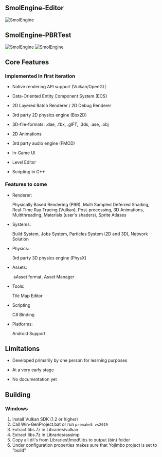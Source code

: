 ## SmolEngine-Editor

![SmolEngine](https://i.imgur.com/ziZbEl0.png)

## SmolEngine-PBRTest
![SmolEngine](https://i.imgur.com/OnnZqr6.png)
![SmolEngine](https://i.imgur.com/iz1qtff.png)

## Core Features

### Implemented in first iteration

- Native rendering API support (Vulkan/OpenGL)

- Data-Oriented Entity Component System (ECS)

- 2D Layered Batch Renderer / 2D Debug Renderer

- 3rd party 2D physics engine (Box2D)

- 3D-file-formats: .dae, .fbx, .glFT, .3ds, .ase, .obj

- 2D Animations

- 3rd party audio engine (FMOD)

- In-Game UI

- Level Editor

- Scripting in C++

### Features to come

- Renderer:

    Physically Based Rendering (PBR), Multi Sampled Deferred Shading, Real-Time Ray Tracing (Vulkan), Post-processing,
    3D Animations, Multithreading, Materials (user's shaders), Sprite Atlases

- Systems:

    Build System, Jobs System, Particles System (2D and 3D), Network Solution
    
- Physics:
   
    3rd party 3D physics engine (PhysX)

- Assets:
   
    .sAsset format, Asset Manager
  
- Tools:

    Tile Map Editor
  
- Scripting

    C# Binding
  
- Platforms:

    Android Support

## Limitations

- Developed primarily by one person for learning purposes

- At a very early stage

- No documentation yet

## Building
### Windows
1. Install Vulkan SDK (1.2 or higher)
2. Call Win-GenProject.bat or run ```premake5 vs2019```
3. Extract libs.7z in Libraries\vulkan
4. Extract libs.7z in Libraries\assimp
5. Copy all dll's from Libraries\fmod\libs to output (bin\) folder
6. Under configuration properties makes sure that Yojimbo project is set to "build"
